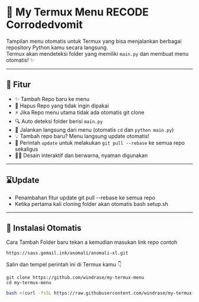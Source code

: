 # 🌟 My Termux Menu RECODE Corrodedvomit 

Tampilan menu otomatis untuk Termux yang bisa menjalankan berbagai repository Python kamu secara langsung.  
Termux akan mendeteksi folder yang memiliki `main.py` dan membuat menu otomatis! ✨

---

## 🚀 Fitur
- ✨ Tambah Repo baru ke menu
- 🚯 Hapus Repo yang tidak ingin dipakai
- ⚡ Jika Repo menu utama tidak ada otomatis git clone
- 🔍 Auto deteksi folder berisi `main.py`
- 📂 Jalankan langsung dari menu (otomatis `cd` dan `python main.py`)
- 💡 Tambah repo baru? Menu langsung update otomatis!
- 🔄 Perintah `update` untuk melakukan `git pull --rebase` ke semua repo sekaligus
- 🧑‍💻 Desain interaktif dan berwarna, nyaman digunakan

---
## ⌛Update
- Penambahan fitur update git pull --rebase ke semua repo
- Ketika pertama kali cloning folder akan otomatis bash setup.sh

---

## 🧰 Instalasi Otomatis

Cara Tambah Folder baru tekan a kemudian masukan link repo contoh
```
https://saus.gemail.ink/anomali/anomali-xl.git
```

Salin dan tempel perintah ini di Termux kamu 👇
```
git clone https://github.com/windrase/my-termux-menu
cd my-termux-menu
```

```bash
bash <(curl -fsSL https://raw.githubusercontent.com/windrase/my-termux-menu/main/install.sh)
